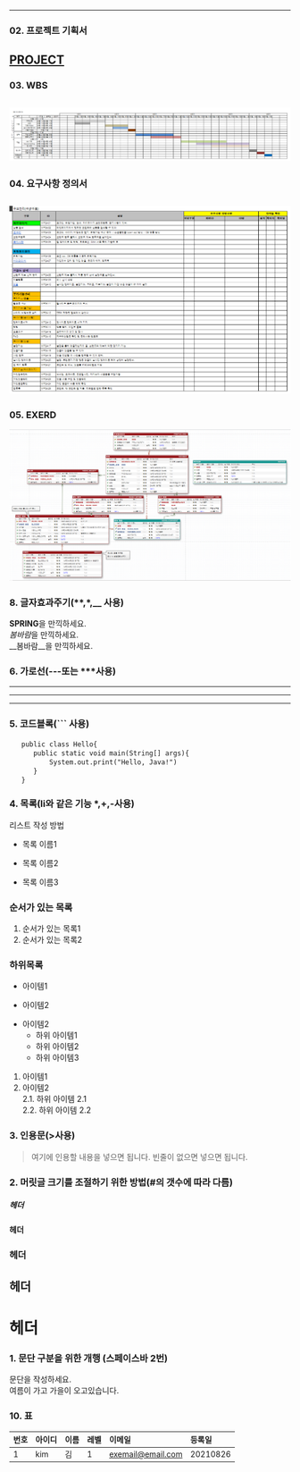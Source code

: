 
---  
### 02. 프로젝트 기획서
[PROJECT](https://github.com/hykim-king/MPGA/blob/main/PROJECT.pdf "PROJECT")  
---    
### 03. WBS
![WBS](https://github.com/hykim-king/MPGA/blob/main/WBS.png "WBS")  
---  
### 04. 요구사항 정의서
![WANT](https://github.com/hykim-king/MPGA/blob/main/WANT.png "WANT")  
---  
### 05. EXERD
![EXERD](https://github.com/hykim-king/MPGA/blob/main/EXERD.png "EXERD")  



### 8. 글자효과주기(**,*,__ 사용)  
**SPRING**을 만끽하세요.  
*봄바람*을 만끽하세요.  
__봄바람__을 만끽하세요.  


### 6. 가로선(---또는 ***사용)  
---  
***  
---  


### 5. 코드블록(``` 사용)  
```프로그래밍 언어 
   public class Hello{
      public static void main(String[] args){
          System.out.print("Hello, Java!")
      }
   }
```

### 4. 목록(li와 같은 기능 *,+,-사용)   
리스트 작성 방법   
* 목록 이름1  
- 목록 이름2  
+ 목록 이름3  

### 순서가 있는 목록  
1. 순서가 있는 목록1  
2. 순서가 있는 목록2  

### 하위목록  
- 아이템1  
+ 아이템2  
* 아이템2  
  - 하위 아이템1
  * 하위 아이템2
  + 하위 아이템3

1. 아이템1  
2. 아이템2  
  2.1. 하위 아이템 2.1  
  2.2. 하위 아이템 2.2  


### 3. 인용문(>사용)  
> 여기에 인용할 내용을 넣으면 됩니다.
> 빈줄이 없으면 넣으면 됩니다.


### 2. 머릿글 크기를 조절하기 위한 방법(#의 갯수에 따라 다름)   
##### 헤더  
#### 헤더  
### 헤더  
## 헤더  
# 헤더    


### 1. 문단 구분을 위한 개행 (스페이스바 2번)  
문단을 작성하세요.  
여름이 가고 가을이 오고있습니다.  
### 10. 표
|번호|아이디|이름|레벨|이메일|등록일|
|:-----|:-----|:-----|:-----|:-----|:-----|
|1     |kim   |김    |1     |exemail@email.com|20210826|

